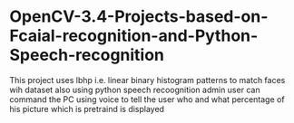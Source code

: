 # OpenCV-3.4-Projects-based-on-Fcaial-recognition-and-Python-Speech-recognition
This project uses lbhp i.e. linear binary histogram patterns to match faces wih dataset also using python speech recoognition admin user can command the PC using voice to tell the user who and what percentage of his picture which is pretraind is displayed

